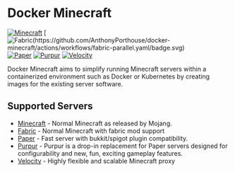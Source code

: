 # Docker Minecraft

[![Minecraft](https://github.com/AnthonyPorthouse/docker-minecraft/actions/workflows/minecraft-parallel.yaml/badge.svg)](https://github.com/AnthonyPorthouse/docker-minecraft/actions/workflows/minecraft-parallel.yaml)
[![Fabric(https://github.com/AnthonyPorthouse/docker-minecraft/actions/workflows/fabric-parallel.yaml/badge.svg)](https://github.com/AnthonyPorthouse/docker-minecraft/actions/workflows/fabric-parallel.yaml)
[![Paper](https://github.com/AnthonyPorthouse/docker-minecraft/actions/workflows/paper-parallel.yaml/badge.svg)](https://github.com/AnthonyPorthouse/docker-minecraft/actions/workflows/paper-parallel.yaml)
[![Purpur](https://github.com/AnthonyPorthouse/docker-minecraft/actions/workflows/purpur-parallel.yaml/badge.svg)](https://github.com/AnthonyPorthouse/docker-minecraft/actions/workflows/purpur-parallel.yaml)
[![Velocity](https://github.com/AnthonyPorthouse/docker-minecraft/actions/workflows/velocity-parallel.yaml/badge.svg)](https://github.com/AnthonyPorthouse/docker-minecraft/actions/workflows/velocity-parallel.yaml)

Docker Minecraft aims to simplify running Minecraft servers within a containerized environment such as Docker or Kubernetes by creating images for the existing server software.

## Supported Servers

- [Minecraft](https://minecraft.net/) - Normal Minecraft as released by Mojang.
- [Fabric](https://fabricmc.net/) - Normal Minecraft with fabric mod support
- [Paper](https://papermc.io/) - Fast server with bukkit/spigot plugin compatibility.
- [Purpur](https://purpurmc.org/) - Purpur is a drop-in replacement for Paper servers designed for configurability and new, fun, exciting gameplay features.
- [Velocity](https://velocitypowered.com/) - Highly flexible and scalable Minecraft proxy